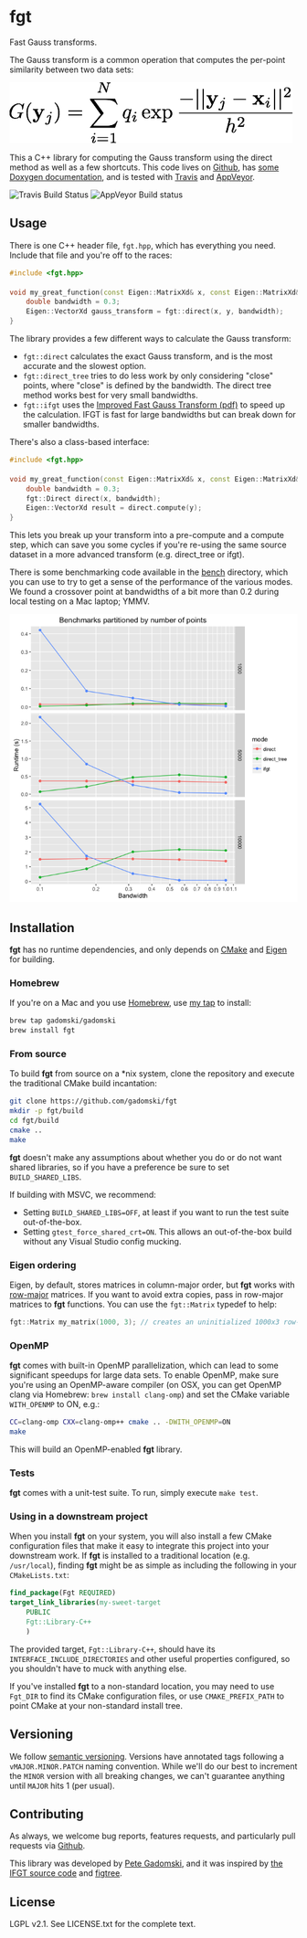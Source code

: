 # fgt

Fast Gauss transforms.

The Gauss transform is a common operation that computes the per-point similarity between two data sets:

![The Gauss transform](img/gauss-transform.png)

This a C++ library for computing the Gauss transform using the direct method as well as a few shortcuts.
This code lives on [Github](https://github.com/gadomski/fgt), has [some Doxygen documentation](http://gadomski.github.io/fgt), and is tested with [Travis](https://travis-ci.org/gadomski/fgt) and [AppVeyor](https://ci.appveyor.com/project/gadomski/fgt/branch/master).

![Travis Build Status](https://travis-ci.org/gadomski/fgt.svg?branch=master)
![AppVeyor Build status](https://ci.appveyor.com/api/projects/status/7t6ojbj2lj052wx2/branch/master?svg=true)

## Usage

There is one C++ header file, `fgt.hpp`, which has everything you need.
Include that file and you're off to the races:

```cpp
#include <fgt.hpp>

void my_great_function(const Eigen::MatrixXd& x, const Eigen::MatrixXd& y) {
    double bandwidth = 0.3;
    Eigen::VectorXd gauss_transform = fgt::direct(x, y, bandwidth);
}
```

The library provides a few different ways to calculate the Gauss transform:

- `fgt::direct` calculates the exact Gauss transform, and is the most accurate and the slowest option.
- `fgt::direct_tree` tries to do less work by only considering "close" points, where "close" is defined by the bandwidth.
  The direct tree method works best for very small bandwidths.
- `fgt::ifgt` uses the [Improved Fast Gauss Transform (pdf)](http://www.umiacs.umd.edu/~yangcj/papers/siam_fgt_v11.pdf) to speed up the calculation.
  IFGT is fast for large bandwidths but can break down for smaller bandwidths.

There's also a class-based interface:

```cpp
#include <fgt.hpp>

void my_great_function(const Eigen::MatrixXd& x, const Eigen::MatrixXd& y) {
    double bandwidth = 0.3;
    fgt::Direct direct(x, bandwidth);
    Eigen::VectorXd result = direct.compute(y);
}
```

This lets you break up your transform into a pre-compute and a compute step, which can save you some cycles if you're re-using the same source dataset in a more advanced transform (e.g. direct_tree or ifgt).

There is some benchmarking code available in the [bench](bench/) directory, which you can use to try to get a sense of the performance of the various modes.
We found a crossover point at bandwidths of a bit more than 0.2 during local testing on a Mac laptop; YMMV.

![Benchmarks conducted on a random dataset on my personal Mac laptop](img/2016-03-01-clang-700.1.81.x86_64-apple-darwin15.3.0.png)

## Installation

**fgt** has no runtime dependencies, and only depends on [CMake](https://cmake.org/) and [Eigen](http://eigen.tuxfamily.org/) for building.

### Homebrew

If you're on a Mac and you use [Homebrew](http://brew.sh), use [my tap](https://github.com/gadomski/homebrew-gadomski) to install:

```sh
brew tap gadomski/gadomski
brew install fgt
```

### From source

To build **fgt** from source on a *nix system, clone the repository and execute the traditional CMake build incantation:

```sh
git clone https://github.com/gadomski/fgt
mkdir -p fgt/build
cd fgt/build
cmake ..
make
```

**fgt** doesn't make any assumptions about whether you do or do not want shared libraries, so if you have a preference be sure to set `BUILD_SHARED_LIBS`.

If building with MSVC, we recommend:

- Setting `BUILD_SHARED_LIBS=OFF`, at least if you want to run the test suite out-of-the-box.
- Setting `gtest_force_shared_crt=ON`.
  This allows an out-of-the-box build without any Visual Studio config mucking.

### Eigen ordering

Eigen, by default, stores matrices in column-major order, but **fgt** works with [row-major](https://en.wikipedia.org/wiki/Row-major_order) matrices.
If you want to avoid extra copies, pass in row-major matrices to **fgt** functions.
You can use the `fgt::Matrix` typedef to help:

```cpp
fgt::Matrix my_matrix(1000, 3); // creates an uninitialized 1000x3 row-major matrix of doubles
```


### OpenMP

**fgt** comes with built-in OpenMP parallelization, which can lead to some significant speedups for large data sets.
To enable OpenMP, make sure you're using an OpenMP-aware compiler (on OSX, you can get OpenMP clang via Homebrew: `brew install clang-omp`) and set the CMake variable `WITH_OPENMP` to ON, e.g.:

```sh
CC=clang-omp CXX=clang-omp++ cmake .. -DWITH_OPENMP=ON
make
```

This will build an OpenMP-enabled **fgt** library.

### Tests

**fgt** comes with a unit-test suite.
To run, simply execute `make test`.

### Using in a downstream project

When you install **fgt** on your system, you will also install a few CMake configuration files that make it easy to integrate this project into your downstream work.
If **fgt** is installed to a traditional location (e.g. `/usr/local`), finding **fgt** might be as simple as including the following in your `CMakeLists.txt`:

```cmake
find_package(Fgt REQUIRED)
target_link_libraries(my-sweet-target
    PUBLIC
    Fgt::Library-C++
    )
```

The provided target, `Fgt::Library-C++`, should have its `INTERFACE_INCLUDE_DIRECTORIES` and other useful properties configured, so you shouldn't have to muck with anything else.

If you've installed **fgt** to a non-standard location, you may need to use `Fgt_DIR` to find its CMake configuration files, or use `CMAKE_PREFIX_PATH` to point CMake at your non-standard install tree.

## Versioning

We follow [semantic versioning](http://semver.org/).
Versions have annotated tags following a `vMAJOR.MINOR.PATCH` naming convention.
While we'll do our best to increment the `MINOR` version with all breaking changes, we can't guarantee anything until `MAJOR` hits 1 (per usual).

## Contributing

As always, we welcome bug reports, features requests, and particularly pull requests via [Github](https://github.com/gadomski/fgt).

This library was developed by [Pete Gadomski](https://github.com/gadomski), and it was inspired by [the IFGT source code](http://www.umiacs.umd.edu/labs/cvl/pirl/vikas/Software/IFGT/IFGT_code.htm) and [figtree](https://github.com/vmorariu/figtree).

## License

LGPL v2.1.
See LICENSE.txt for the complete text.
